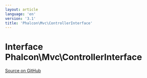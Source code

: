```yaml
---
layout: article
language: 'en'
version: '3.1'
title: 'Phalcon\Mvc\ControllerInterface'
---
```

# Interface **Phalcon\Mvc\ControllerInterface**

<a href="https://github.com/phalcon/cphalcon/tree/v3.1.0/phalcon/mvc/controllerinterface.zep" class="btn btn-default btn-sm">Source on GitHub</a>

